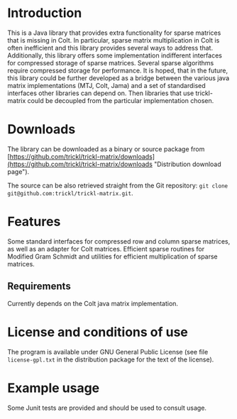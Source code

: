 Introduction
============
This is a Java library that provides extra functionality for sparse matrices that is missing in Colt. In particular, sparse matrix multiplication in Colt is often inefficient and this library provides several ways to address that. Additionally, this library offers some implementation indifferent interfaces for compressed storage of sparse matrices. Several sparse algorithms require compressed storage for performance. It is hoped, that in the future, this library could be further developed as a bridge between the various java matrix implementations (MTJ, Colt, Jama) and a set of standardised interfaces other libraries can depend on. Then libraries that use trickl-matrix could be decoupled from the particular implementation chosen. 

Downloads
=========
The library can be downloaded as a binary or source package from [https://github.com/trickl/trickl-matrix/downloads](https://github.com/trickl/trickl-matrix/downloads "Distribution download page").

The source can be also retrieved straight from the Git repository: `git clone git@github.com:trickl/trickl-matrix.git`.

Features
========
Some standard interfaces for compressed row and column sparse matrices, as well as an adapter for Colt matrices.
Efficient sparse routines for Modified Gram Schmidt and utilities for efficient multiplication of sparse matrices.

Requirements
------------
Currently depends on the Colt java matrix implementation. 

License and conditions of use
=============================
The program is available under GNU General Public License (see file `license-gpl.txt` in the distribution package for the text of the license).

Example usage
=============
Some Junit tests are provided and should be used to consult usage.
